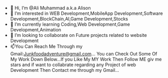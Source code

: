- 👋 Hi, I’m @Ali Muhammad a.k.a Alison
- 👀 I’m interested in WEB Development,MobileApp Development,Software Development,BlockChain,AI,Game Development,Stocks
- 🌱 I’m currently learning Coding,Web Development,Game Development,Animation
- 💞️ I’m looking to collaborate on Future projects related to website Development
- 📫You Can Reach Me Through my Gmail:Junkfoodadventure@gmail.com...
You can Check Out Some Of My Work Down Below...If you Like My MY Work Then  Follow ME giv me stars and if want to collabrate regarding any Project of web Development
Then Contact me through my Gmail...

<!---
Ali22990webkn/Ali22990webkn is a ✨ special ✨ repository because its `README.md` (this file) appears on your GitHub profile.
You can click the Preview link to take a look at your changes.
--->
